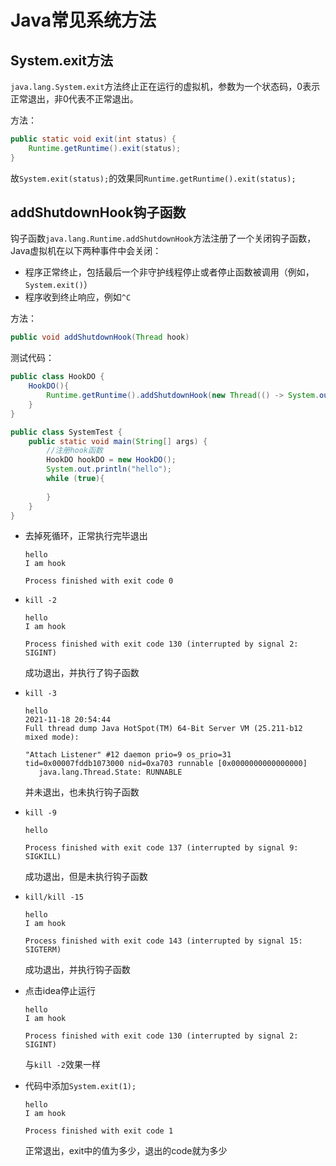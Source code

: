 # Java常见系统方法

## System.exit方法

`java.lang.System.exit`方法终止正在运行的虚拟机，参数为一个状态码，0表示正常退出，非0代表不正常退出。

方法：

```java 
public static void exit(int status) {
    Runtime.getRuntime().exit(status);
}
```

故`System.exit(status);`的效果同`Runtime.getRuntime().exit(status);`

## addShutdownHook钩子函数

钩子函数`java.lang.Runtime.addShutdownHook`方法注册了一个关闭钩子函数，Java虚拟机在以下两种事件中会关闭：

- 程序正常终止，包括最后一个非守护线程停止或者停止函数被调用（例如，`System.exit()`）
- 程序收到终止响应，例如`^C`

方法：

```java
public void addShutdownHook(Thread hook)
```

测试代码：

```java
public class HookDO {
    HookDO(){
        Runtime.getRuntime().addShutdownHook(new Thread(() -> System.out.println("I am hook")));
    }
}

public class SystemTest {
    public static void main(String[] args) {
        //注册hook函数
        HookDO hookDO = new HookDO();
        System.out.println("hello");
        while (true){
			
        }
    }
}
```

- 去掉死循环，正常执行完毕退出

  ```
  hello
  I am hook
  
  Process finished with exit code 0
  ```

- `kill -2`

  ```
  hello
  I am hook
  
  Process finished with exit code 130 (interrupted by signal 2: SIGINT)
  ```

  成功退出，并执行了钩子函数

- `kill -3`

  ```
  hello
  2021-11-18 20:54:44
  Full thread dump Java HotSpot(TM) 64-Bit Server VM (25.211-b12 mixed mode):
  
  "Attach Listener" #12 daemon prio=9 os_prio=31 tid=0x00007fddb1073000 nid=0xa703 runnable [0x0000000000000000]
     java.lang.Thread.State: RUNNABLE
  ```

  并未退出，也未执行钩子函数

- `kill -9`

  ```
  hello
  
  Process finished with exit code 137 (interrupted by signal 9: SIGKILL)
  ```

  成功退出，但是未执行钩子函数

- `kill/kill -15`

  ```
  hello
  I am hook
  
  Process finished with exit code 143 (interrupted by signal 15: SIGTERM)
  ```

  成功退出，并执行钩子函数

- 点击idea停止运行

  ```
  hello
  I am hook
  
  Process finished with exit code 130 (interrupted by signal 2: SIGINT)
  ```

  与`kill -2`效果一样

- 代码中添加`System.exit(1);`

  ```
  hello
  I am hook
  
  Process finished with exit code 1
  ```

  正常退出，exit中的值为多少，退出的code就为多少
